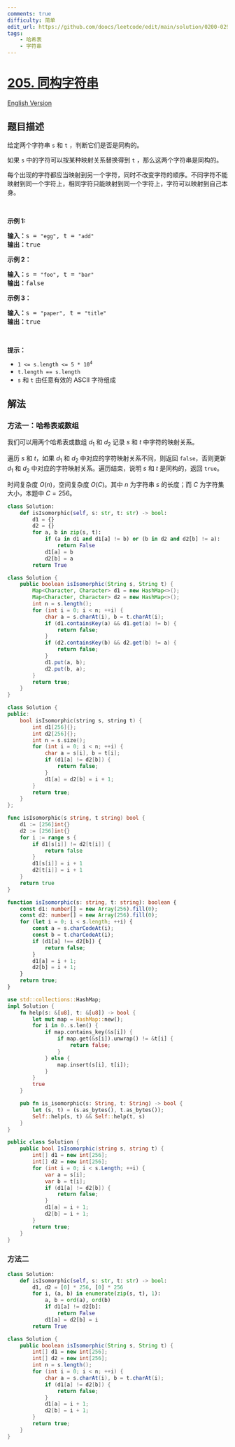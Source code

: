 ```yaml
---
comments: true
difficulty: 简单
edit_url: https://github.com/doocs/leetcode/edit/main/solution/0200-0299/0205.Isomorphic%20Strings/README.md
tags:
    - 哈希表
    - 字符串
---
```


<!-- problem:start -->

# [205. 同构字符串](https://leetcode.cn/problems/isomorphic-strings)

[English Version](/solution/0200-0299/0205.Isomorphic%20Strings/README_EN.md)

## 题目描述

<!-- description:start -->

<p>给定两个字符串&nbsp;<code>s</code>&nbsp;和&nbsp;<code>t</code>&nbsp;，判断它们是否是同构的。</p>

<p>如果&nbsp;<code>s</code>&nbsp;中的字符可以按某种映射关系替换得到&nbsp;<code>t</code>&nbsp;，那么这两个字符串是同构的。</p>

<p>每个出现的字符都应当映射到另一个字符，同时不改变字符的顺序。不同字符不能映射到同一个字符上，相同字符只能映射到同一个字符上，字符可以映射到自己本身。</p>

<p>&nbsp;</p>

<p><strong>示例 1:</strong></p>

<pre>
<strong>输入：</strong>s = <code>"egg"</code>, t = <code>"add"</code>
<strong>输出：</strong>true
</pre>

<p><strong>示例 2：</strong></p>

<pre>
<strong>输入：</strong>s = <code>"foo"</code>, t = <code>"bar"</code>
<strong>输出：</strong>false</pre>

<p><strong>示例 3：</strong></p>

<pre>
<strong>输入：</strong>s = <code>"paper"</code>, t = <code>"title"</code>
<strong>输出：</strong>true</pre>

<p>&nbsp;</p>

<p><strong>提示：</strong></p>

<p><meta charset="UTF-8" /></p>

<ul>
	<li><code>1 &lt;= s.length &lt;= 5 * 10<sup>4</sup></code></li>
	<li><code>t.length == s.length</code></li>
	<li><code>s</code>&nbsp;和&nbsp;<code>t</code>&nbsp;由任意有效的 ASCII 字符组成</li>
</ul>

<!-- description:end -->

## 解法

<!-- solution:start -->

### 方法一：哈希表或数组

我们可以用两个哈希表或数组 $d_1$ 和 $d_2$ 记录 $s$ 和 $t$ 中字符的映射关系。

遍历 $s$ 和 $t$，如果 $d_1$ 和 $d_2$ 中对应的字符映射关系不同，则返回 `false`，否则更新 $d_1$ 和 $d_2$ 中对应的字符映射关系。遍历结束，说明 $s$ 和 $t$ 是同构的，返回 `true`。

时间复杂度 $O(n)$，空间复杂度 $O(C)$。其中 $n$ 为字符串 $s$ 的长度；而 $C$ 为字符集大小，本题中 $C = 256$。

<!-- tabs:start -->

```python
class Solution:
    def isIsomorphic(self, s: str, t: str) -> bool:
        d1 = {}
        d2 = {}
        for a, b in zip(s, t):
            if (a in d1 and d1[a] != b) or (b in d2 and d2[b] != a):
                return False
            d1[a] = b
            d2[b] = a
        return True
```

```java
class Solution {
    public boolean isIsomorphic(String s, String t) {
        Map<Character, Character> d1 = new HashMap<>();
        Map<Character, Character> d2 = new HashMap<>();
        int n = s.length();
        for (int i = 0; i < n; ++i) {
            char a = s.charAt(i), b = t.charAt(i);
            if (d1.containsKey(a) && d1.get(a) != b) {
                return false;
            }
            if (d2.containsKey(b) && d2.get(b) != a) {
                return false;
            }
            d1.put(a, b);
            d2.put(b, a);
        }
        return true;
    }
}
```

```cpp
class Solution {
public:
    bool isIsomorphic(string s, string t) {
        int d1[256]{};
        int d2[256]{};
        int n = s.size();
        for (int i = 0; i < n; ++i) {
            char a = s[i], b = t[i];
            if (d1[a] != d2[b]) {
                return false;
            }
            d1[a] = d2[b] = i + 1;
        }
        return true;
    }
};
```

```go
func isIsomorphic(s string, t string) bool {
	d1 := [256]int{}
	d2 := [256]int{}
	for i := range s {
		if d1[s[i]] != d2[t[i]] {
			return false
		}
		d1[s[i]] = i + 1
		d2[t[i]] = i + 1
	}
	return true
}
```

```ts
function isIsomorphic(s: string, t: string): boolean {
    const d1: number[] = new Array(256).fill(0);
    const d2: number[] = new Array(256).fill(0);
    for (let i = 0; i < s.length; ++i) {
        const a = s.charCodeAt(i);
        const b = t.charCodeAt(i);
        if (d1[a] !== d2[b]) {
            return false;
        }
        d1[a] = i + 1;
        d2[b] = i + 1;
    }
    return true;
}
```

```rust
use std::collections::HashMap;
impl Solution {
    fn help(s: &[u8], t: &[u8]) -> bool {
        let mut map = HashMap::new();
        for i in 0..s.len() {
            if map.contains_key(&s[i]) {
                if map.get(&s[i]).unwrap() != &t[i] {
                    return false;
                }
            } else {
                map.insert(s[i], t[i]);
            }
        }
        true
    }

    pub fn is_isomorphic(s: String, t: String) -> bool {
        let (s, t) = (s.as_bytes(), t.as_bytes());
        Self::help(s, t) && Self::help(t, s)
    }
}
```

```cs
public class Solution {
    public bool IsIsomorphic(string s, string t) {
        int[] d1 = new int[256];
        int[] d2 = new int[256];
        for (int i = 0; i < s.Length; ++i) {
            var a = s[i];
            var b = t[i];
            if (d1[a] != d2[b]) {
                return false;
            }
            d1[a] = i + 1;
            d2[b] = i + 1;
        }
        return true;
    }
}
```

<!-- tabs:end -->

<!-- solution:end -->

<!-- solution:start -->

### 方法二

<!-- tabs:start -->

```python
class Solution:
    def isIsomorphic(self, s: str, t: str) -> bool:
        d1, d2 = [0] * 256, [0] * 256
        for i, (a, b) in enumerate(zip(s, t), 1):
            a, b = ord(a), ord(b)
            if d1[a] != d2[b]:
                return False
            d1[a] = d2[b] = i
        return True
```

```java
class Solution {
    public boolean isIsomorphic(String s, String t) {
        int[] d1 = new int[256];
        int[] d2 = new int[256];
        int n = s.length();
        for (int i = 0; i < n; ++i) {
            char a = s.charAt(i), b = t.charAt(i);
            if (d1[a] != d2[b]) {
                return false;
            }
            d1[a] = i + 1;
            d2[b] = i + 1;
        }
        return true;
    }
}
```

<!-- tabs:end -->

<!-- solution:end -->

<!-- problem:end -->
